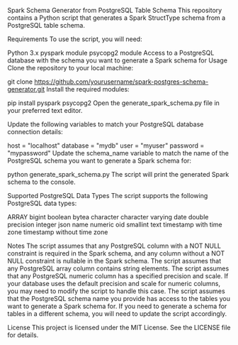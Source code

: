 Spark Schema Generator from PostgreSQL Table Schema
This repository contains a Python script that generates a Spark StructType schema from a PostgreSQL table schema.

Requirements
To use the script, you will need:

Python 3.x
pyspark module
psycopg2 module
Access to a PostgreSQL database with the schema you want to generate a Spark schema for
Usage
Clone the repository to your local machine:

git clone https://github.com/yourusername/spark-postgres-schema-generator.git
Install the required modules:

pip install pyspark psycopg2
Open the generate_spark_schema.py file in your preferred text editor.

Update the following variables to match your PostgreSQL database connection details:


host = "localhost"
database = "mydb"
user = "myuser"
password = "mypassword"
Update the schema_name variable to match the name of the PostgreSQL schema you want to generate a Spark schema for:


python generate_spark_schema.py
The script will print the generated Spark schema to the console.

Supported PostgreSQL Data Types
The script supports the following PostgreSQL data types:

ARRAY
bigint
boolean
bytea
character
character varying
date
double precision
integer
json
name
numeric
oid
smallint
text
timestamp with time zone
timestamp without time zone


Notes
The script assumes that any PostgreSQL column with a NOT NULL constraint is required in the Spark schema, and any column without a NOT NULL constraint is nullable in the Spark schema.
The script assumes that any PostgreSQL array column contains string elements.
The script assumes that any PostgreSQL numeric column has a specified precision and scale. If your database uses the default precision and scale for numeric columns, you may need to modify the script to handle this case.
The script assumes that the PostgreSQL schema name you provide has access to the tables you want to generate a Spark schema for. If you need to generate a schema for tables in a different schema, you will need to update the script accordingly.

License
This project is licensed under the MIT License. See the LICENSE file for details.




